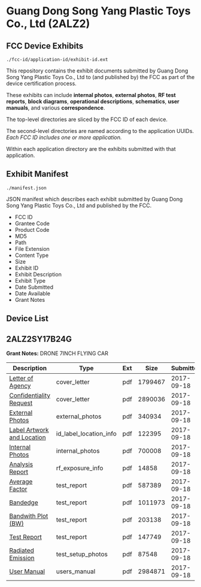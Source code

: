 # Guang Dong Song Yang Plastic Toys Co., Ltd (2ALZ2)
## FCC Device Exhibits

```
./fcc-id/application-id/exhibit-id.ext
```

This repository contains the exhibit documents submitted by Guang Dong Song Yang Plastic Toys Co., Ltd to (and published by) the FCC as part of the device certification process.

These exhibits can include **internal photos**, **external photos**, **RF test reports**, **block diagrams**, **operational descriptions**, **schematics**, **user manuals**, and various **correspondence**.

The top-level directories are sliced by the FCC ID of each device.

The second-level directories are named according to the application UUIDs. *Each FCC ID includes one or more application.*

Within each application directory are the exhibits submitted with that application. 

## Exhibit Manifest

```
./manifest.json
```

JSON manifest which describes each exhibit submitted by Guang Dong Song Yang Plastic Toys Co., Ltd and published by the FCC.

- FCC ID
- Grantee Code
- Product Code
- MD5
- Path
- File Extension
- Content Type
- Size
- Exhibit ID
- Exhibit Description
- Exhibit Type
- Date Submitted
- Date Available
- Grant Notes

## Device List
## 2ALZ2SY17B24G
**Grant Notes:** DRONE 7INCH FLYING CAR

| Description | Type | Ext | Size | Submitted | Available |
| ----------- | ---- | --- | ---- | --------- | --------- |
| [Letter of Agency](2ALZ2SY17B24G/73bc77bdd361bd6371fb707669b6ba1c/3565061.pdf) | cover_letter | pdf | 1799467 | 2017-09-18 | 2017-09-18 |
| [Confidentiality Request](2ALZ2SY17B24G/73bc77bdd361bd6371fb707669b6ba1c/3565163.pdf) | cover_letter | pdf | 2890036 | 2017-09-18 | 2017-09-18 |
| [External Photos](2ALZ2SY17B24G/73bc77bdd361bd6371fb707669b6ba1c/3565283.pdf) | external_photos | pdf | 340934 | 2017-09-18 | 2017-09-18 |
| [Label Artwork and Location](2ALZ2SY17B24G/73bc77bdd361bd6371fb707669b6ba1c/3565069.pdf) | id_label_location_info | pdf | 122395 | 2017-09-18 | 2017-09-18 |
| [Internal Photos](2ALZ2SY17B24G/73bc77bdd361bd6371fb707669b6ba1c/3565286.pdf) | internal_photos | pdf | 700008 | 2017-09-18 | 2017-09-18 |
| [Analysis Report](2ALZ2SY17B24G/73bc77bdd361bd6371fb707669b6ba1c/3565073.pdf) | rf_exposure_info | pdf | 14858 | 2017-09-18 | 2017-09-18 |
| [Average Factor](2ALZ2SY17B24G/73bc77bdd361bd6371fb707669b6ba1c/3565257.pdf) | test_report | pdf | 587389 | 2017-09-18 | 2017-09-18 |
| [Bandedge](2ALZ2SY17B24G/73bc77bdd361bd6371fb707669b6ba1c/3565271.pdf) | test_report | pdf | 1011973 | 2017-09-18 | 2017-09-18 |
| [Bandwith Plot (BW)](2ALZ2SY17B24G/73bc77bdd361bd6371fb707669b6ba1c/3565276.pdf) | test_report | pdf | 203138 | 2017-09-18 | 2017-09-18 |
| [Test Report](2ALZ2SY17B24G/73bc77bdd361bd6371fb707669b6ba1c/3565278.pdf) | test_report | pdf | 147749 | 2017-09-18 | 2017-09-18 |
| [Radiated Emission](2ALZ2SY17B24G/73bc77bdd361bd6371fb707669b6ba1c/3565281.pdf) | test_setup_photos | pdf | 87548 | 2017-09-18 | 2017-09-18 |
| [User Manual](2ALZ2SY17B24G/73bc77bdd361bd6371fb707669b6ba1c/3565201.pdf) | users_manual | pdf | 2984871 | 2017-09-18 | 2017-09-18 |
